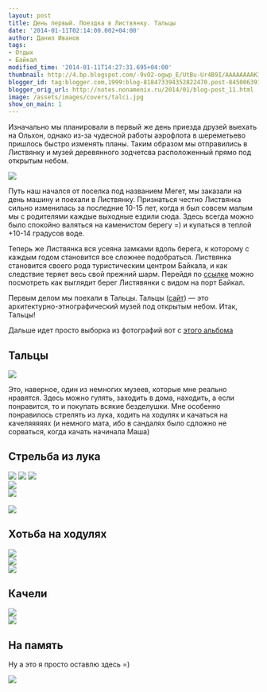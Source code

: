 ```yaml
---
layout: post
title: День первый. Поездка в Листвянку. Тальцы
date: '2014-01-11T02:14:00.002+04:00'
author: Данил Иванов
tags:
- Отдых
- Байкал
modified_time: '2014-01-11T14:27:31.695+04:00'
thumbnail: http://4.bp.blogspot.com/-9vO2-ogwp_E/UtBu-Ur4B9I/AAAAAAAAKIc/C-Amc09MUcY/s72-c/dqe5dorlk20.jpg
blogger_id: tag:blogger.com,1999:blog-818473394352822470.post-8450063918321905215
blogger_orig_url: http://notes.nonamenix.ru/2014/01/blog-post_11.html
image: /assets/images/covers/talci.jpg
show_on_main: 1
---
```


Изначально мы планировали в первый же день приезда друзей выехать на Ольхон, однако из-за чудесной работы аэрофлота в шереметьево пришлось быстро изменять планы. Таким образом мы отправились в Листвянку и музей деревянного зодчетсва расположенный прямо под открытым небом.

<img src="http://4.bp.blogspot.com/-9vO2-ogwp_E/UtBu-Ur4B9I/AAAAAAAAKIc/C-Amc09MUcY/s1600/dqe5dorlk20.jpg" class="img-responsive">

<!--more-->

Путь наш начался от поселка под названием Мегет, мы заказали на день машину и поехали в Листвянку. Признаться честно Листвянка сильно изменилась за последние 10-15 лет, когда я был совсем малым мы с родителями каждые выходные ездили сюда. Здесь всегда можно было спокойно валяться на каменистом берегу =) и купаться в теплой +10-14 градусов воде.

Теперь же Листвянка вся усеяна замками вдоль берега, к которому с каждым годом становится все сложнее подобраться. Листвянка становится своего рода туристическим центром Байкала, и как следствие теряет весь свой прежний шарм. Перейдя по [ссылке](http://myttk.ru/media/webcam/baikal_listvyanka/) можно посмотреть как выглядит берег Листявянки с видом на порт Байкал.

Первым делом мы поехали в Тальцы. Тальцы ([сайт](http://www.talci.ru/)) — это архитектурно-этнографический музей под открытым небом. Итак, Тальцы!

Дальше идет просто выборка из фотографий вот с <a href="http://vk.com/album208489_180653941">этого альбома</a>
## Тальцы

<img src="http://2.bp.blogspot.com/-mFbAwT2f-gY/UtBu_jE8XbI/AAAAAAAAKI4/U69jStj1z7k/s1600/panorama003.jpg" class="img-responsive">

Это, наверное, один из немногих музеев, которые мне реально нравятся. Здесь можно гулять, заходить в дома, находить, а если понравится, то и покупать всякие безделушки. Мне особенно понравилось стрелять из лука, ходить на ходулях и качаться на качеляяяяях (и немного мата, ибо в сандалях было сдложно не сорваться, когда качать начинала Маша)

## Стрельба из лука

<img src="http://2.bp.blogspot.com/-9vO2-ogwp_E/UtBu-Ur4B9I/AAAAAAAAKIo/TDKNs3Jcka4/s1600/dqe5dorlk20.jpg" class="img-responsive">

<img src="http://4.bp.blogspot.com/-hB0Dqpagbi8/UtBvCKK_hnI/AAAAAAAAKJc/whV6VoeBBGc/s1600/xgxnntk5exw.jpg" class="img-responsive">

<img src="http://1.bp.blogspot.com/-sDupKnEYV5M/UtBu_LlWgPI/AAAAAAAAKIw/W7PspenSj6I/s1600/er2k-rbbjpc.jpg" class="img-responsive">


<div class="row">
	<div class="col-md-6">
		<img src="http://2.bp.blogspot.com/-W8tyT7pTDg4/UtBvChItRXI/AAAAAAAAKJk/9SQdRgu1kjU/s1600/yt94ppe2ssa.jpg" class="img-responsive">		
	</div>	
	<div class="col-md-6">
		<img src="http://3.bp.blogspot.com/-OG4gS7xU0iM/UtBvAaiyuBI/AAAAAAAAKJA/ftT6p8tcHqA/s1600/q28jcgydoj0.jpg" class="img-responsive">		
	</div>
</div>		
<br>


<img src="http://4.bp.blogspot.com/-9xdDhBX2Dyc/UtBu9x4UaNI/AAAAAAAAKIY/YmoKzH1TH8U/s1600/bowm7uqfqw4.jpg" class="img-responsive">


## Хотьба на ходулях
<div class="row">
	<div class="col-md-4">
		<img src="http://2.bp.blogspot.com/-CB2EaeZ-eZw/UtBu9R_QNGI/AAAAAAAAKIM/zNJ9I5Edaps/s1600/2bwa_zavcic.jpg" class="img-responsive">		
	</div>	
	<div class="col-md-4">
		<img src="http://4.bp.blogspot.com/-8qLChfrt-nM/UtBvB5D14II/AAAAAAAAKJo/JPugMirp5s0/s1600/j-ruvxxfdyw.jpg" class="img-responsive">		
	</div>
	<div class="col-md-4">
		<img src="http://1.bp.blogspot.com/-Hntwbx_NFeE/UtBu_vFa0oI/AAAAAAAAKJQ/MRDeItQZBW0/s1600/2uaydzhwmwc.jpg" class="img-responsive">		
	</div>
</div>		


## Качели

<div class="row">
	<div class="col-md-6">
		<img src="http://1.bp.blogspot.com/-ISGWCURtgBw/UtBvA_NTRiI/AAAAAAAAKJI/p77NqY-PRrc/s1600/uvp7pjsr4kg.jpg" class="img-responsive">		
	</div>	
	<div class="col-md-6">
		<img src="http://2.bp.blogspot.com/-hBy2pJI01R8/UtBvDxCk-VI/AAAAAAAAKJ0/TWabu_ccf50/s1600/whvye9vd590.jpg" class="img-responsive">		
	</div>
</div>		

## На память 
Ну а это я просто оставлю здесь =)

<img src=" http://2.bp.blogspot.com/-Cxto4PRq9So/UtBvDCplQNI/AAAAAAAAKJw/9KvkMb3SsqA/s1600/z2c248rxpmk.jpg" class="img-responsive">